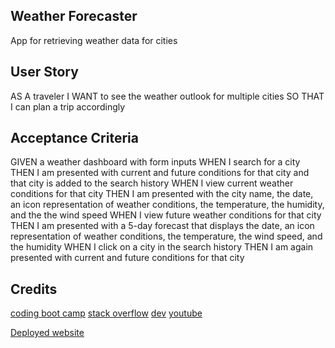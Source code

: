 ## Weather Forecaster
App for retrieving weather data for cities

## User Story 
AS A traveler
I WANT to see the weather outlook for multiple cities
SO THAT I can plan a trip accordingly

## Acceptance Criteria 
GIVEN a weather dashboard with form inputs
WHEN I search for a city
THEN I am presented with current and future conditions for that city and that city is added to the search history
WHEN I view current weather conditions for that city
THEN I am presented with the city name, the date, an icon representation of weather conditions, the temperature, the humidity, and the the wind speed
WHEN I view future weather conditions for that city
THEN I am presented with a 5-day forecast that displays the date, an icon representation of weather conditions, the temperature, the wind speed, and the humidity
WHEN I click on a city in the search history
THEN I am again presented with current and future conditions for that city

## Credits
[coding boot camp](https://coding-boot-camp.github.io/full-stack/apis/how-to-use-api-keys)
[stack overflow](https://stackoverflow.com/questions/13194623/get-location-when-pages-loads)
[dev](https://dev.to/am20dipi/how-to-build-a-simple-search-bar-in-javascript-4onf)
[youtube](https://www.youtube.com/watch?v=QEu8_5bYm-w)

[Deployed website](https://bloodymajima.github.io/weather-forecast/)

